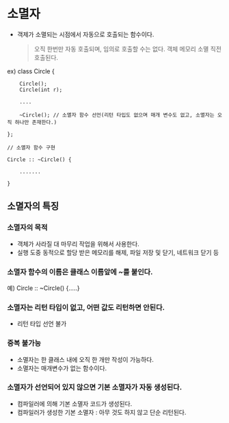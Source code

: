 # 소멸자

- 객제가 소멸되는 시점에서 자동으로 호출되는 함수이다.
    > 오직 한번만 자동 호출되며, 임의로 호출할 수는 없다.
    > 객체 메모리 소멸 직전 호출된다.

ex)
    class Circle {

        Circle();
        Circle(int r);

        ....

        ~Circle(); // 소멸자 함수 선언(리턴 타입도 없으며 매개 변수도 없고, 소멸자는 오직 하나만 존재한다.)

    };

    // 소멸자 함수 구현

    Circle :: ~Circle() {

        .......

    }


## 소멸자의 특징

### 소멸자의 목적

- 객체가 사라질 대 마무리 작업을 위해서 사용한다.
- 실행 도중 동적으로 할당 받은 메모리를 해제, 파일 저장 및 닫기, 네트워크 닫기 등


### 소멸자 함수의 이름은 클래스 이름앞에 ~를 붙인다.

예) Circle :: ~Circle() {.....}


### 소멸자는 리턴 타입이 없고, 어떤 값도 리턴하면 안된다.

- 리턴 타입 선언 불가


### 중복 불가능

- 소멸자는 한 클래스 내에 오직 한 개만 작성이 가능하다.
- 소멸자는 매개변수가 없는 함수이다.


### 소멸자가 선언되어 있지 않으면 기본 소멸자가 자동 생성된다.

- 컴파일러에 의해 기본 소멸자 코드가 생성된다.
- 컴파일러가 생성한 기본 소멸자 : 아무 것도 하지 않고 단순 리턴된다.